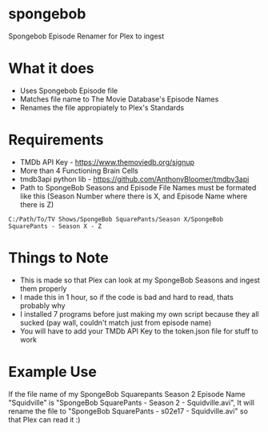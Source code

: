# spongebob
Spongebob Episode Renamer for Plex to ingest

# What it does
* Uses Spongebob Episode file
* Matches file name to The Movie Database's Episode Names
* Renames the file appropiately to Plex's Standards

# Requirements
* TMDb API Key - https://www.themoviedb.org/signup
* More than 4 Functioning Brain Cells
* tmdb3api python lib - https://github.com/AnthonyBloomer/tmdbv3api
* Path to SpongeBob Seasons and Episode File Names must be formated like this (Season Number where there is X, and Episode Name where there is Z)
```
C:/Path/To/TV Shows/SpongeBob SquarePants/Season X/SpongeBob SquarePants - Season X - Z
```

# Things to Note
* This is made so that Plex can look at my SpongeBob Seasons and ingest them properly
* I made this in 1 hour, so if the code is bad and hard to read, thats probably why
* I installed 7 programs before just making my own script because they all sucked (pay wall, couldn't match just from episode name)
* You will have to add your TMDb API Key to the token.json file for stuff to work

# Example Use
If the file name of my SpongeBob Squarepants Season 2 Episode Name "Squidville" is "SpongeBob SquarePants - Season 2 - Squidville.avi",
It will rename the file to "SpongeBob SquarePants - s02e17 - Squidville.avi" so that Plex can read it :)
